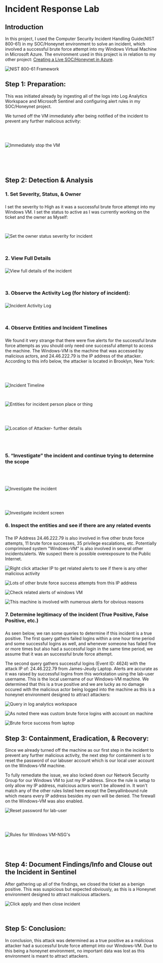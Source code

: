 # Incident Response Lab

## Introduction
In this project, I used the Computer Security Incident Handling Guide(NIST 800-61) in my SOC/Honeynet environment to solve an incident, which involved a successful brute force attempt into my Windows Virtual Machine in Microsoft Azure. The environment used in this project is in relation to my other project: [Creating a Live SOC/Honeynet in Azure](https://github.com/James-Jeudy/SOC-Honeynet-Azure).

![NIST 800-61 Framework](https://github.com/James-Jeudy/Incident-Response/assets/160562010/63fb401a-8a87-4293-9c9d-d5cbedb5f2f7)



## Step 1: Preparation:
This was initiated already by ingesting all of the logs into Log Analytics Workspace and Microsoft Sentinel and configuring alert rules in my SOC/Honeynet project. 

We turned off the VM immediately after being notified of the incident to prevent any further malicious activity: <br>

<br>

<br>


![Immediately stop the VM](https://github.com/James-Jeudy/Incident-Response/assets/160562010/a7b25b6e-a034-4e93-ba05-5f2b4dc6fd3e) <br>

<br>

<br>

<br> 

## Step 2: Detection & Analysis

<h3>1. Set Severity, Status, & Owner<h3></h3>

I set the severity to High as it was a successful brute force attempt into my Windows VM. I set the status to active as I was currently working on the ticket and the owner as Myself:

<br>

![Set the owner status   severity for incident](https://github.com/James-Jeudy/Incident-Response/assets/160562010/d6a28555-52fc-4fff-a717-8170c46beeac)

<br> 

<h3>2. View Full Details<h3></h3>

![View full details of the incident](https://github.com/James-Jeudy/Incident-Response/assets/160562010/6b74c7a6-6165-4b94-af83-f459d2ff983d)


<br>


 <h3> 3. Observe the Activity Log (for history of incident):<h3></h3>

![Incident Activity Log](https://github.com/James-Jeudy/Incident-Response/assets/160562010/7b3eae0a-c9d2-4e13-922a-df3b47220eb9)

<br>

<h3> 4. Observe Entities and Incident Timelines<h3></h3>

We found it very strange that there were five alerts for the successful brute force attempts as you should only need one successful attempt to access the machine. The Windows-VM is the machine that was accessed by malicious actors, and 24.46.222.79 is the IP address of the attacker. According to this info below, the attacker is located in Brooklyn, New York:

<br>

<br>



![Incident Timeline](https://github.com/James-Jeudy/Incident-Response/assets/160562010/f143c3b1-6ec2-4bb1-ac8a-836b6b3e27a9)

<br>

![Entities for incident person place or thing](https://github.com/James-Jeudy/Incident-Response/assets/160562010/091d9f00-8d08-4084-9380-0a77aac0856c)

<br> 

<br>


![Location of Attacker- further details](https://github.com/James-Jeudy/Incident-Response/assets/160562010/1a24c491-d531-46f3-be28-147ebaeeabb2)

<br>

<br>

<h3>5. “Investigate” the incident and continue trying to determine the scope<h3></h3>

<br>

<br>

![Investigate the incident](https://github.com/James-Jeudy/Incident-Response/assets/160562010/07beacc7-296a-4537-aeeb-6017c27fabdc)

<br>

<br>


![Investigate incident screen](https://github.com/James-Jeudy/Incident-Response/assets/160562010/557d53b1-05c7-4e2c-a2b8-f9f99aadf284)

<h3>6. Inspect the entities and see if there are any related events<h3></h3>

The IP Address 24.46.222.79 is also involved in five other brute force attempts, 11 brute force successes, 35 privilege escalations, etc. Potentially comprimised system "Windows-VM" is also involved in several other incidents/alerts. We suspect there is possible overexposure to the Public Internet.

![Right click attacker IP to get related alerts to see if there is any other malicious activity](https://github.com/James-Jeudy/Incident-Response/assets/160562010/18ec758c-6a56-4362-9471-91c40c40e55d)

![Lots of other brute force success   attempts from this IP address](https://github.com/James-Jeudy/Incident-Response/assets/160562010/330021c1-139f-41b3-8a48-c6d9f17dc4d6)

![Check related alerts of windows VM](https://github.com/James-Jeudy/Incident-Response/assets/160562010/bb246031-2965-4e61-bec4-77e044bafd37)

![This machine is involved with numerous alerts for obvious reasons](https://github.com/James-Jeudy/Incident-Response/assets/160562010/a0401fdb-1198-478d-bdcd-b77d541cdb61)

<h3>7. Determine legitimacy of the incident (True Positive, False Positive, etc.)<h3></h3>



As seen below, we ran some queries to determine if this incident is a true positive. The first query gathers failed logins within a one hour time period and some successful logins as well, and whenever someone has failed five or more times but also had a successful login in the same time period, we assume that it was an successful  brute force attempt. 

The second query gathers successful logins (Event ID: 4624) with the attack IP of: 24.46.222.79 from James-Jeudy Laptop. Alerts are accurate as it was raised by successful logins from this workstation using the lab-user username. This is the local username of our Windows-VM machine. We determined that this is a true positive and we are lucky as no damage occured with the malicious actor being logged into the machine as this is a honeynet environment designed to attract attackers:

![Query in log analytics workspace](https://github.com/James-Jeudy/Incident-Response/assets/160562010/a7bdd65a-e4cc-40ad-8a9f-9f3f3343602f)

![As noted there was custom brute force logins with account on machine](https://github.com/James-Jeudy/Incident-Response/assets/160562010/3d976e3e-5580-4c6e-a9b9-6a1498047a0c)

![Brute force success from laptop](https://github.com/James-Jeudy/Incident-Response/assets/160562010/88bae0d4-83ad-4c71-86a5-5a05d69fec4d)

## Step 3: Containment, Eradication, & Recovery:

Since we already turned off the machine as our first step in the incident to prevent any further malicious activity, the next step for containment is to reset the password of our labuser account which is our local user account on the Windows-VM machine. 

To fully remediate the issue, we also locked down our Network Security Group for our Windows VM to just my IP address. Since the rule is setup to only allow my IP address, malicious actors won't be allowed in. It won't match any of the other rules listed here except the Denyallinbound rule which means every IP address besides my own will be denied. The firewall on the Windows-VM was also enabled. 

        
![Reset password for lab-user](https://github.com/James-Jeudy/Incident-Response/assets/160562010/9ba7b46b-d4fd-402b-9849-698f9822bc3e)

<br>

<br>


![Rules for Windows VM-NSG's](https://github.com/James-Jeudy/Incident-Response/assets/160562010/6209f9f3-d70a-4de0-9238-51ffe9784821)

<br>

<br>

## Step 4: Document Findings/Info and Clouse out the Incident in Sentinel

After gathering up all of the findings, we closed the ticket as a benign positive. This was suspicious but expected obviously, as this is a Honeynet environment designed to attract malicious attackers.  

![Click apply and then close incident](https://github.com/James-Jeudy/Incident-Response/assets/160562010/433a7467-c4fa-4e18-86b5-84ee8455ee35)

<br>


## Step 5: Conclusion:

In conclusion, this attack was determined as a true positive as a malicious attacker had a successful brute force attempt into our Windows-VM. Due to this being a honeynet environment, no important data was lost as this environment is meant to attract attackers.



